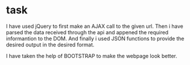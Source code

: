 # task

I have used jQuery to first make an AJAX call to the given url.
Then i have parsed the data received through the api and appened the required informantion to the DOM.
And finally i used JSON functions to provide the desired output in the desired format.

I have taken the help of BOOTSTRAP to make the webpage look better.
